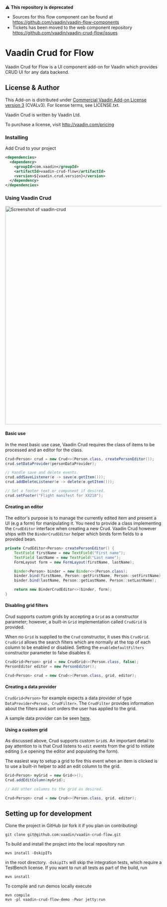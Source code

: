  ⚠️ **This repository is deprecated**
- Sources for this flow component can be found at https://github.com/vaadin/vaadin-flow-components
- Tickets has been moved to the web component repository https://github.com/vaadin/vaadin-crud-flow/issues

# Vaadin Crud for Flow

Vaadin Crud for Flow is a UI component add-on for Vaadin which provides CRUD UI for any data backend.

## License & Author

This Add-on is distributed under [Commercial Vaadin Add-on License version 3](http://vaadin.com/license/cval-3) (CVALv3). For license terms, see LICENSE.txt.

Vaadin Crud is written by Vaadin Ltd.

To purchase a license, visit http://vaadin.com/pricing

### Installing
Add Crud to your project
```xml
<dependencies>
  <dependency>
    <groupId>com.vaadin</groupId>
    <artifactId>vaadin-crud-flow</artifactId>
    <version>${vaadin.crud.version}</version>
  </dependency>
</dependencies>
```

### Using Vaadin Crud

[<img src="https://raw.githubusercontent.com/vaadin/vaadin-crud/master/screenshot.gif" width="700" alt="Screenshot of vaadin-crud">](https://vaadin.com/components/vaadin-crud)

#### Basic use
In the most basic use case, Vaadin Crud requires the class of items to be processed
and an editor for the class.

```java
Crud<Person> crud = new Crud<>(Person.class, createPersonEditor());
crud.setDataProvider(personDataProvider);

// Handle save and delete events.
crud.addSaveListener(e -> save(e.getItem()));
crud.addDeleteListener(e -> delete(e.getItem()));

// Set a footer text or component if desired.
crud.setFooter("Flight manifest for XX210");
```

#### Creating an editor
The editor's purpose is to manage the currently edited item and present a UI (e.g a form) for manipulating it.
You need to provide a class implementing the `CrudEditor` interface when creating a new Crud.
Vaadin Crud however ships with the `BinderCrudEditor` helper which binds form fields to a provided bean.

```java
private CrudEditor<Person> createPersonEditor() {
    TextField firstName = new TextField("First name");
    TextField lastName = new TextField("Last name");
    FormLayout form = new FormLayout(firstName, lastName);

    Binder<Person> binder = new Binder<>(Person.class);
    binder.bind(firstName, Person::getFirstName, Person::setFirstName);
    binder.bind(lastName, Person::getLastName, Person::setLastName);

    return new BinderCrudEditor<>(binder, form);
}
```

#### Disabling grid filters
Crud supports custom grids by accepting a `Grid` as a constructor parameter; 
however, a built-in `Grid` implementation called `CrudGrid` is provided.

When no `Grid` is supplied to the `Crud` constructor, it uses this `CrudGrid`. 
`CrudGrid` allows the search filters which are normally at the top of each column to be enabled or disabled. 
Setting the `enableDefaultFilters` constructor parameter to false disables it.

```java
CrudGrid<Person> grid = new CrudGrid<>(Person.class, false);
PersonEditor editor = new PersonEditor();

Crud<Person> crud = new Crud<>(Person.class, grid, editor);
```

#### Creating a data provider
`CrudGrid<Person>` for example expects a data provider of type `DataProvider<Person, CrudFilter>`.
The `CrudFilter` provides information about the filters and sort orders the user has applied to the grid.

A sample data provider can be seen [here](https://github.com/vaadin/vaadin-crud-flow/blob/master/vaadin-crud-flow-integration-tests/src/main/java/com/vaadin/flow/component/crud/examples/PersonCrudDataProvider.java).

#### Using a custom grid
As discussed above, Crud supports custom `Grid`s.
An important detail to pay attention to is that Crud listens to `edit` events from the grid to initiate editing
(i.e opening the editor and populating the form).

The easiest way to setup a grid to fire this event when an item is clicked is to use a built-in helper to add an
edit column to the grid.

```java
Grid<Person> myGrid = new Grid<>();
Crud.addEditColumn(myGrid);

// Add other columns to the grid as desired.

Crud<Person> crud = new Crud<>(Person.class, grid, editor);
```

## Setting up for development

Clone the project in GitHub (or fork it if you plan on contributing)

```
git clone git@github.com:vaadin/vaadin-crud-flow.git
```

To build and install the project into the local repository run 

```mvn install -DskipITs```

in the root directory. `-DskipITs` will skip the integration tests, which require a TestBench license. If you want to run all tests as part of the build, run

```mvn install```

To compile and run demos locally execute

```
mvn compile
mvn -pl vaadin-crud-flow-demo -Pwar jetty:run
```
